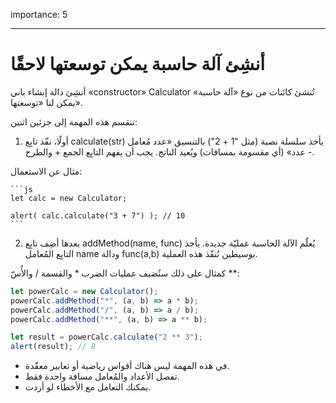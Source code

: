 importance: 5

---

# أنشِئ آلة حاسبة يمكن توسعتها لاحقًا

أنشِئ دالة إنشاء باني «constructor»‏ Calculator تُنشئ كائنات من نوع «آلة حاسبة» يمكن لنا «توسعتها».

تنقسم هذه المهمة إلى جزئين اثنين:

1. أولًا، نفّذ تابِع calculate(str)‎ يأخذ سلسلة نصية (مثل "1 + 2") بالتنسيق «عدد مُعامل عدد» (أي مقسومة بمسافات) ويُعيد الناتج. يجب أن يفهم التابِع الجمع + والطرح -.

مثال عن الاستعمال:

    ```js
    let calc = new Calculator;

    alert( calc.calculate("3 + 7") ); // 10
    ```

2. بعدها أضِف تابِع addMethod(name, func)‎ يُعلّم الآلة الحاسبة عمليّة جديدة. يأخذ التابِع المُعامل name ودالة func(a,b)‎ بوسيطين تُنفّذ هذه العملية.

كمثال على ذلك سنُضيف عمليات الضرب \* والقسمة / والأُسّ \*\*:

```js
let powerCalc = new Calculator();
powerCalc.addMethod("*", (a, b) => a * b);
powerCalc.addMethod("/", (a, b) => a / b);
powerCalc.addMethod("**", (a, b) => a ** b);

let result = powerCalc.calculate("2 ** 3");
alert(result); // 8
```

- في هذه المهمة ليس هناك أقواس رياضية أو تعابير معقّدة.
- تفصل الأعداد والمُعامل مسافة واحدة فقط.
- يمكنك التعامل مع الأخطاء لو أردت.
